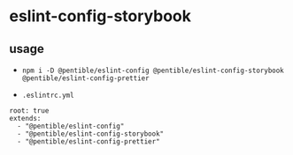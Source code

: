 # eslint-config-storybook

## usage

-   `npm i -D @pentible/eslint-config @pentible/eslint-config-storybook @pentible/eslint-config-prettier`

-   `.eslintrc.yml`

```
root: true
extends:
  - "@pentible/eslint-config"
  - "@pentible/eslint-config-storybook"
  - "@pentible/eslint-config-prettier"
```
